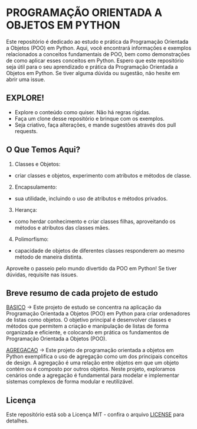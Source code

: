 # PROGRAMAÇÃO ORIENTADA A OBJETOS EM PYTHON
Este repositório é dedicado ao estudo e prática da Programação Orientada a Objetos (POO) em Python. Aqui, você encontrará informações e exemplos relacionados a conceitos fundamentais de POO, bem como demonstrações de como aplicar esses conceitos em Python.
Espero que este repositório seja útil para o seu aprendizado e prática da Programação Orientada a Objetos em Python. Se tiver alguma dúvida ou sugestão, não hesite em abrir uma issue.

## EXPLORE!
+ Explore o conteúdo como quiser. Não há regras rígidas.
+ Faça um clone desse repositório e brinque com os exemplos.
+ Seja criativo, faça alterações, e mande sugestões através dos pull requests.

## O Que Temos Aqui?
1. Classes e Objetos:
* criar classes e objetos, experimento com atributos e métodos de classe.
2. Encapsulamento:
* sua utilidade, incluindo o uso de atributos e métodos privados.
3. Herança:
* como herdar conhecimento e criar classes filhas, aproveitando os métodos e atributos das classes mães.
4. Polimorfismo:
* capacidade de objetos de diferentes classes responderem ao mesmo método de maneira distinta.

Aproveite o passeio pelo mundo divertido da POO em Python! Se tiver dúvidas, requisite nas issues.

## Breve resumo de cada projeto de estudo

[BASICO](https://github.com/JoJoseB/IFRN_POO/tree/main/BASICO) -> Este projeto de estudo se concentra na aplicação da Programação Orientada a Objetos (POO) em Python para criar ordenadores de listas como objetos. O objetivo principal é desenvolver classes e métodos que permitem a criação e manipulação de listas de forma organizada e eficiente, e colocando em prática os fundamentos de Programação Orientada a Objetos (POO).

[AGREGACAO](https://github.com/JoJoseB/IFRN_POO/tree/main/AGREGACAO) -> Este projeto de programação orientada a objetos em Python exemplifica o uso de agregação como um dos principais conceitos de design. A agregação é uma relação entre objetos em que um objeto contém ou é composto por outros objetos. Neste projeto, exploramos cenários onde a agregação é fundamental para modelar e implementar sistemas complexos de forma modular e reutilizável.

## Licença
Este repositório está sob a Licença MIT - confira o arquivo [LICENSE](https://github.com/JoJoseB/IFRN_POO/blob/main/LICENSE) para detalhes.
